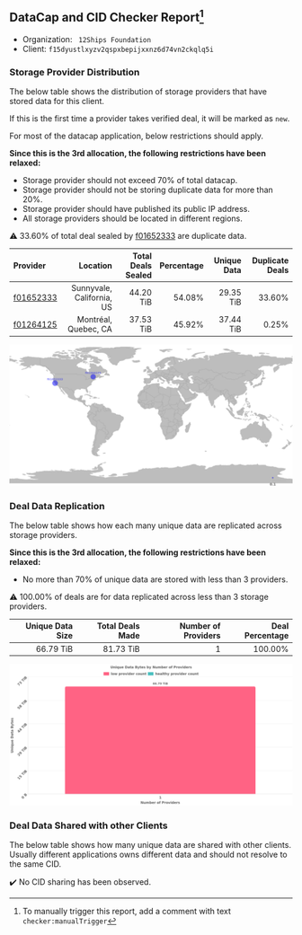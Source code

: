 ## DataCap and CID Checker Report[^1]
 - Organization: ` 12Ships Foundation`
 - Client: `f15dyustlxyzv2qspxbepijxxnz6d74vn2ckqlq5i`
### Storage Provider Distribution
The below table shows the distribution of storage providers that have stored data for this client.

If this is the first time a provider takes verified deal, it will be marked as `new`.

For most of the datacap application, below restrictions should apply.

**Since this is the 3rd allocation, the following restrictions have been relaxed:**
 - Storage provider should not exceed 70% of total datacap.
 - Storage provider should not be storing duplicate data for more than 20%.
 - Storage provider should have published its public IP address.
 - All storage providers should be located in different regions.

⚠️ 33.60% of total deal sealed by [f01652333](https://filfox.info/en/address/f01652333) are duplicate data.

| Provider                                              |                  Location | Total Deals Sealed | Percentage | Unique Data | Duplicate Deals |
| :---------------------------------------------------- | ------------------------: | -----------------: | ---------: | ----------: | --------------: |
| [f01652333](https://filfox.info/en/address/f01652333) | Sunnyvale, California, US |          44.20 TiB |     54.08% |   29.35 TiB |          33.60% |
| [f01264125](https://filfox.info/en/address/f01264125) |      Montréal, Quebec, CA |          37.53 TiB |     45.92% |   37.44 TiB |           0.25% |

![Provider Distribution](https://raw.githubusercontent.com/data-preservation-programs/filplus-checker-assets/main/filecoin-project/filecoin-plus-large-datasets/issues/173/1671093515349.png)
### Deal Data Replication
The below table shows how each many unique data are replicated across storage providers.

**Since this is the 3rd allocation, the following restrictions have been relaxed:**
- No more than 70% of unique data are stored with less than 3 providers.

⚠️ 100.00% of deals are for data replicated across less than 3 storage providers.

| Unique Data Size | Total Deals Made | Number of Providers | Deal Percentage |
| ---------------: | ---------------: | ------------------: | --------------: |
|        66.79 TiB |        81.73 TiB |                   1 |         100.00% |

![Replication Distribution](https://raw.githubusercontent.com/data-preservation-programs/filplus-checker-assets/main/filecoin-project/filecoin-plus-large-datasets/issues/173/1671093518514.png)
### Deal Data Shared with other Clients
The below table shows how many unique data are shared with other clients.
Usually different applications owns different data and should not resolve to the same CID.

✔️ No CID sharing has been observed.

[^1]: To manually trigger this report, add a comment with text `checker:manualTrigger`
